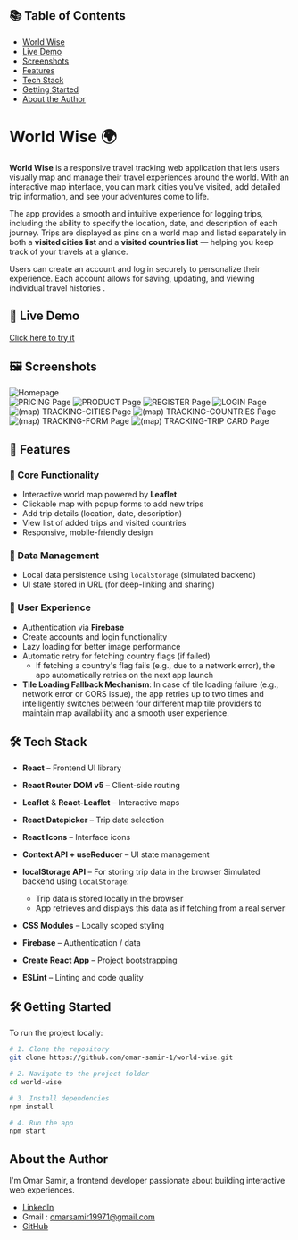 ## 📚 Table of Contents

- [World Wise](#world-wise-)
- [Live Demo](#-live-demo)
- [Screenshots](#-screenshots)
- [Features](#-features)
- [Tech Stack](#-tech-stack)
- [Getting Started](#-getting-started)
- [About the Author](#about-the-author)

# World Wise 🌍

**World Wise** is a responsive travel tracking web application that lets users visually map and manage their travel experiences around the world. With an interactive map interface, you can mark cities you've visited, add detailed trip information, and see your adventures come to life.

The app provides a smooth and intuitive experience for logging trips, including the ability to specify the location, date, and description of each journey. Trips are displayed as pins on a world map and listed separately in both a **visited cities list** and a **visited countries list** — helping you keep track of your travels at a glance.

Users can create an account and log in securely to personalize their experience. Each account allows for saving, updating, and viewing individual travel histories .

## 🔗 Live Demo

[Click here to try it](https://world-wise-v2.netlify.app/)

## 🖼 Screenshots

![Homepage](./screenshots/1.png)  
![PRICING Page](./screenshots/2.png)
![PRODUCT Page](./screenshots/3.png)
![REGISTER Page](./screenshots/4.png)
![LOGIN Page](./screenshots/5.png)
![(map) TRACKING-CITIES Page](./screenshots/6.png)
![(map) TRACKING-COUNTRIES Page](./screenshots/7.png)
![(map) TRACKING-FORM Page](./screenshots/8.png)
![(map) TRACKING-TRIP CARD Page](./screenshots/9.png)

## 🚀 Features

### 🧭 Core Functionality

- Interactive world map powered by **Leaflet**
- Clickable map with popup forms to add new trips
- Add trip details (location, date, description)
- View list of added trips and visited countries
- Responsive, mobile-friendly design

### 💾 Data Management

- Local data persistence using `localStorage` (simulated backend)
- UI state stored in URL (for deep-linking and sharing)

### 🔐 User Experience

- Authentication via **Firebase**
- Create accounts and login functionality
- Lazy loading for better image performance
- Automatic retry for fetching country flags (if failed)
  - If fetching a country's flag fails (e.g., due to a network error), the app automatically retries on the next app launch
- **Tile Loading Fallback Mechanism**: In case of tile loading failure (e.g., network error or CORS issue), the app retries up to two times and intelligently switches between four different map tile providers to maintain map availability and a smooth user experience.

## 🛠 Tech Stack

- **React** – Frontend UI library
- **React Router DOM v5** – Client-side routing
- **Leaflet** & **React-Leaflet** – Interactive maps
- **React Datepicker** – Trip date selection
- **React Icons** – Interface icons
- **Context API + useReducer** – UI state management
- **localStorage API** – For storing trip data in the browser
  Simulated backend using `localStorage`:
  - Trip data is stored locally in the browser
  - App retrieves and displays this data as if fetching from a real server
- **CSS Modules** – Locally scoped styling

- **Firebase** – Authentication / data
- **Create React App** – Project bootstrapping
- **ESLint** – Linting and code quality

## 🛠 Getting Started

To run the project locally:

```bash
# 1. Clone the repository
git clone https://github.com/omar-samir-1/world-wise.git

# 2. Navigate to the project folder
cd world-wise

# 3. Install dependencies
npm install

# 4. Run the app
npm start
```

## About the Author

I'm Omar Samir, a frontend developer passionate about building interactive web experiences.

- [LinkedIn](https://www.linkedin.com/in/omarsamir1/)
- Gmail : [omarsamir19971@gmail.com](mailto:omarsamir19971@gmail.com)
- [GitHub](https://github.com/omar-samir-1)
